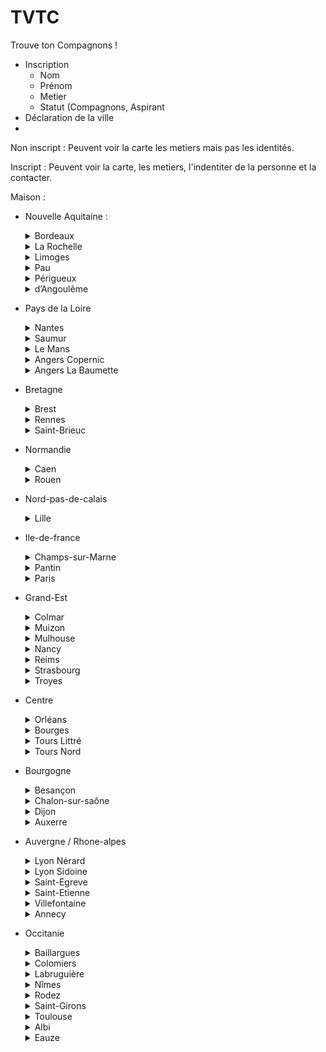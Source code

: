 # TVTC

Trouve ton Compagnons ! 

- Inscription 
  - Nom
  - Prénom
  - Metier 
  - Statut (Compagnons, Aspirant
- Déclaration de la ville 
- 

Non inscript : 
Peuvent voir la carte les metiers mais pas les identités.

Inscript : 
Peuvent voir la carte, les metiers, l'indentiter de la personne et la contacter.



Maison : 

- Nouvelle Aquitaine : 
  <details>
  <summary>Bordeaux</summary>

    ```
    La maison de Bordeaux / Siège régional
    Compagnons du Devoir
    76, rue Laroche
    33000 Bordeaux
    ```
  </details>
  
  <details>
  <summary>La Rochelle</summary>

    ```
    La maison de La Rochelle / Siège régional
    Compagnons du Devoir
    1, rue Théroigne de Méricourt
    CS 40801
    17041 La Rochelle Cedex 01
    ```
  </details>

    <details>
  <summary>Limoges</summary>

    ```
    La maison de Limoges
    Compagnons du Devoir
    Rue du Puy Pezard
    87270 Couzeix
    ```
  </details>

    <details>
  <summary>Pau</summary>

    ```
    La maison de Pau
    Compagnons du Devoir 
    Allée Pierre Tourne
    64110 Gelos
    ```
  </details>

    <details>
  <summary>Périgueux</summary>

    ```
    La maison de Périgueux
    Compagnons du Devoir 
    Allée des Sports - Chercuzac
    24650 Chancelade
    ```
  </details>

    <details>
  <summary>d’Angoulême</summary>

    ```
   La maison d’Angoulême
    Compagnons du Devoir 
    35, avenue De Montbron
    16340 L’Isle-d’Espagnac
    ```
  </details>

    

- Pays de la Loire
  <details>
  <summary>Nantes</summary>

    ```
    La maison de Nantes
    Compagnons du Devoir 
    48 Quai Malakoff
    44000 Nantes
    ```
  </details>
  <details>
  <summary>Saumur</summary>

    ```
    La maison de Saumur
    Compagnons du Devoir
    Rue Duplessis-Mornay
    49400 Saumur 
    ```
  </details>
  <details>
  <summary>Le Mans</summary>

    ```
    La maison du Mans
    Compagnons du Devoir 
    114, Grande Rue
    72000 Le Mans
    ```
  </details>

  <details>
  <summary>Angers Copernic</summary>

    ```
    La maison d’Angers Copernic / Siège régional
    Compagnons du Devoir
    25, Boulevard Copernic
    49100 Angers
    ```
  </details>
  <details>
  <summary>Angers La Baumette</summary>

    ```
    La maison d’Angers La Baumette
    Les Compagnons du Devoir 
    3, Boulevard Marc Leclerc
    49100 Angers
    ```
  </details>

- Bretagne
  <details>
  <summary>Brest</summary>

    ```
    La maison de Brest
    Compagnons du Devoir 
    155, rue de Verdun 
    29200 Brest
    ```
  </details>
  <details>
  <summary>Rennes </summary>

    ```
    La maison de Rennes / Siège régional
    Compagnons du Devoir
    2, rue Jules Verne
    35000 Rennes
    ```
  </details>
  <details>
  <summary>Saint-Brieuc</summary>

    ```
    La maison de Trégueux (Saint-Brieuc)
    Compagnons du Devoir
    25 bis, rue de Verdun
    22950 Trégueux  
    ```
  </details>

- Normandie
  <details>
  <summary>Caen</summary>

    ```
    La maison de Caen
    Compagnons du Devoir
    34, rue des Rosiers
    14000 Caen
    ```
  </details>

  <details>
  <summary>Rouen </summary>

    ```
    La maison de Rouen / Siège régional
    Compagnons du Devoir
    Ferme Henry
    Rue Francis Poulenc
    76130 Mont-Saint-Aignan  
    ```
  </details>

- Nord-pas-de-calais
  <details>
  <summary>Lille </summary>

    ```
    La maison de Lille / Siège régional
    Siège régional Compagnons du Devoir
    118, rue de Babylone
    59491 Villeneuve d'Ascq 
    ```
  </details>

- Ile-de-france
  <details>
  <summary>Champs-sur-Marne </summary>

    ```
    La maison de Champs-sur-Marne
    Compagnons du Devoir 
    9, boulevard Descartes
    77420 Champs-sur-Marne
    ```
  </details>
  <details>
  <summary>Pantin </summary>

    ```
    La maison de Pantin
    Compagnons du Devoir 
    22, rue des Grilles
    93500 Pantin  
    ```
  </details>
  <details>
  <summary>Paris </summary>

    ```
    La maison de Paris / Siège régional
    Compagnons du Devoir
    1, place Saint Gervais
    75004 Paris
    ```
  </details>

- Grand-Est
  <details>
  <summary>Colmar </summary>

    ```
    Compagnons du Devoir
    30 rue Edouard Richard
    68000 Colmar
    ```
  </details>
  <details>
  <summary>Muizon  </summary>

    ```
    Compagnons du Devoir
    42, rue de Reims
    51140 Muizon
    ```
  </details>
  <details>
  <summary>Mulhouse </summary>

    ```
    Compagnons du Devoir 
    50 boulevard Charles-Stoessel
    68200 Mulhouse
    ```
  </details>
  <details>
  <summary>Nancy </summary>

    ```
    Compagnons du Devoir 
    ZA Renémont
    6 avenue du Général de Gaulle
    54140 Jarville La Malgrange
    ```
  </details>
  <details>
  <summary>Reims </summary>

    ```
    Compagnons du Devoir 
    115, boulevard Charles Arnould
    51100 Reims
    ```
  </details>
  <details>
  <summary>Strasbourg </summary>

    ```
    Compagnons du Devoir 
    2, rue de Wasselonne - CS70026
    67085 Strasbourg
    ```
  </details>
  <details>
  <summary>Troyes </summary>

    ```
    Compagnons du Devoir 
    9, rue Marie Curie
    10000 Troyes
    ```
  </details>

- Centre

  <details>
  <summary>Orléans </summary>

    ```
    La maison d'Orléans
    Compagnons du Devoir 
    22, place Louis XI
    45000 Orléans
    ```
  </details>

  <details>
  <summary>Bourges </summary>

    ```
    La maison de Bourges
    F.J.T Tivoli
    3, rue de Moulon 
    18000 Bourges
    ```
  </details>

  <details>
  <summary>Tours Littré </summary>

    ```
    La maison de Tours centre (Tours Littré)
    Compagnons du Devoir 
    8, rue Littré
    37000 Tours
    ```
  </details>

  <details>
  <summary>Tours Nord </summary>

    ```
    La maison de Tours Nord / Siège régional
    Compagnons du Devoir
    25, rue de Franche-Comté
    37100 Tours
    ```
  </details>

- Bourgogne

  <details>
  <summary>Besançon </summary>

    ```
    La maison de Besançon
    Compagnons du Devoir
    25, rue Jean Wyrsch
    25000 Besançon
    ```
  </details>

  <details>
  <summary>Chalon-sur-saône </summary>

    ```
    La maison de Chalon-sur-saône
    Compagnons du Devoir
    67 A rue du Général-Giraud
    71100 Chalon-sur-Saône
    ```
  </details>

  <details>
  <summary>Dijon  </summary>

    ```
    La maison de Dijon / Siège régional
    Compagnons du Devoir
    1, rue Jean Mazen
    21000 Dijon
    ```
  </details>

  <details>
  <summary>Auxerre  </summary>

    ```
    La maison d’Auxerre
    Compagnons du Devoir 
    6, rue Saint-Pélerin
    89000 Auxerre
    ```
  </details>

- Auvergne / Rhone-alpes
  <details>
  <summary>Lyon Nérard  </summary>

    ```
    La maison de Lyon Nérard
    Compagnons du Devoir 
    9 Rue Nerard - Bp 407
    69338 Lyon Cedex 09
    ```
  </details>

  <details>
  <summary>Lyon Sidoine  </summary>

    ```
    La maison de Lyon Sidoine / Siège régional
    Compagnons du Devoir
    53, av. Sidoine Apollinaire
    69009 Lyon Cedex 09
    ```
  </details>

  <details>
  <summary>Saint-Egreve  </summary>

    ```
    La maison de Saint-Egreve
    Les Compagnons du Devoir 
    1, rue Champaviotte
    38120 Saint-Egreve
    ```
  </details>

  <details>
  <summary>Saint-Etienne  </summary>

    ```
    La maison de Saint-Etienne
    Les Compagnons du Devoir 
    34, rue Raoul Follereau
    42350 La Talaudiere
    ```
  </details>

  <details>
  <summary>Villefontaine  </summary>

    ```
    La maison de Villefontaine
    Compagnons du Devoir 
    90 Boulevard de Villefontaine
    38090 Villefontaine
    ```
  </details>

  <details>
  <summary>Annecy  </summary>

    ```
    La maison d’Annecy
    Compagnons du Devoir 
    La Roseraie
    74370 Villaz
    ```
  </details>

- Occitanie

  <details>
  <summary>Baillargues  </summary>

    ```
    La maison de Baillargues
    Compagnons du Devoir 
    1, avenue des Compagnons du Devoir
    34670 Baillargues
    ```
  </details>

  <details>
  <summary>Colomiers   </summary>

    ```
    La maison de Colomiers / Siège régional
    Compagnons du Devoir
    5, rue Hyacinthe Dubreuil
    31770 Colomiers
    ```
  </details>

  <details>
  <summary>Labruguière   </summary>

    ```
    La maison de Labruguière
    Compagnons du Devoir
    5, avenue Robert Schuman
    81290 Labruguière
    ```
  </details>

  <details>
  <summary>Nîmes   </summary>

    ```
    La maison de Nîmes / Siège régional
    Compagnons du Devoir
    3, chemin du Compagnon
    30900 Nîmes
    ```
  </details>

  <details>
  <summary>Rodez   </summary>

    ```
    La maison de Rodez
    Compagnons du Devoir 
    6, impasse Cambon
    12000 Rodez
    ```
  </details>

  <details>
  <summary>Saint-Girons   </summary>

    ```
    La maison de Saint-Girons
    Compagnons du Devoir
    28, avenue René Plaisant
    09200 Saint-Girons
    ```
  </details>

  <details>
  <summary>Toulouse   </summary>

    ```
    La maison de Toulouse
    Compagnons du Devoir 
    28, rue des Pyrénées
    31400 Toulouse
    ```
  </details>


  <details>
  <summary>Albi   </summary>

    ```
    La maison d’Albi
    Compagnons du Devoir
    2-4-6, rue du Maréchal Lyautey
    81000 Albi
    ```
  </details>

  <details>
  <summary>Eauze   </summary>

    ```
    La maison d’Eauze
    Compagnons du Devoir
    Lieu-dit Prat Lacassagne
    Route de Castelnau
    32800 Eauze
    ```
  </details>








